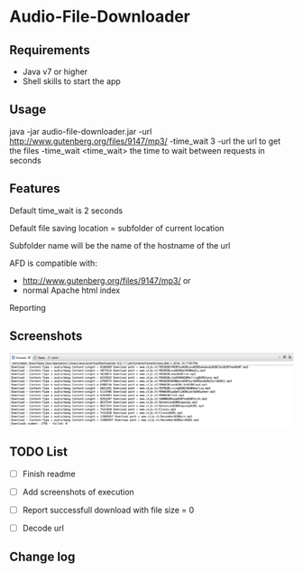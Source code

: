 # Audio-File-Downloader

Requirements
------------
- Java v7 or higher
- Shell skills to start the app

Usage 
------------
java -jar audio-file-downloader.jar -url http://www.gutenberg.org/files/9147/mp3/ -time_wait 3
 -url <url>               the url to get the files
 -time_wait <time_wait>   the time to wait between requests in seconds

Features
------------
Default time_wait is 2 seconds

Default file saving location = subfolder of current location 

Subfolder name will be the name of the hostname of the url 

AFD is compatible with: 
- http://www.gutenberg.org/files/9147/mp3/ or
- normal Apache html index 

Reporting 

Screenshots
------------
![Report example](adf-report-example.png)

TODO List
------------
- [ ] Finish readme

- [ ] Add screenshots of execution

- [ ] Report successfull download with file size = 0

- [ ] Decode url  


Change log
------------
